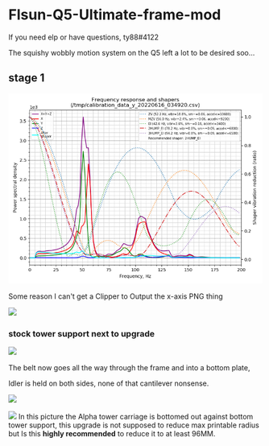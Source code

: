 # Flsun-Q5-Ultimate-frame-mod
If you need elp or have questions, ty88#4122

The squishy wobbly motion system on the Q5 left a lot to be desired soo...


## stage 1        

![](Gallery./shaper_calibrate_y.png) 

Some reason I can't get a Clipper to Output the x-axis PNG thing 


![](Gallery./DSC06228.JPG) 




### stock tower support next to upgrade 

![](Gallery./DSC06242.JPG) 



 The belt now goes all the way through the frame and into a bottom plate,
 
 Idler is held on both sides, none of that cantilever nonsense. 

![](Gallery./DSC06290.JPG) 






![](Gallery./DSC06230.JPG) 
In this picture the Alpha tower carriage is bottomed out against bottom tower support,
this upgrade is not supposed to reduce max printable radius but Is this **highly recommended** to reduce it to at least 96MM. 
